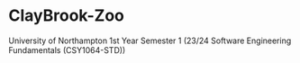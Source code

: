 # ClayBrook-Zoo
University of Northampton 1st Year Semester 1 (23/24 Software Engineering Fundamentals (CSY1064-STD))
